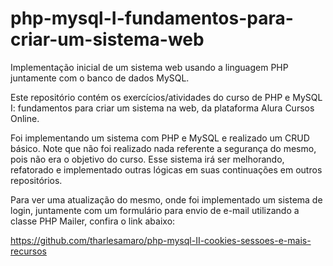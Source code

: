 # php-mysql-I-fundamentos-para-criar-um-sistema-web
Implementação inicial de um sistema web usando a linguagem PHP juntamente com o banco de dados MySQL.

Este repositório contém os exercícios/atividades do curso de PHP e MySQL I: fundamentos para criar um sistema na web, da plataforma Alura Cursos Online.

Foi implementando um sistema com PHP e MySQL e realizado um CRUD básico. Note que não foi realizado nada referente a segurança do mesmo, pois não era o objetivo do curso. Esse sistema irá ser melhorando, refatorado e implementado outras lógicas em suas continuações em outros repositórios.

Para ver uma atualização do mesmo, onde foi implementado um sistema de login, juntamente com um formulário para envio de e-mail utilizando a classe PHP Mailer, confira o link abaixo:

https://github.com/tharlesamaro/php-mysql-II-cookies-sessoes-e-mais-recursos
